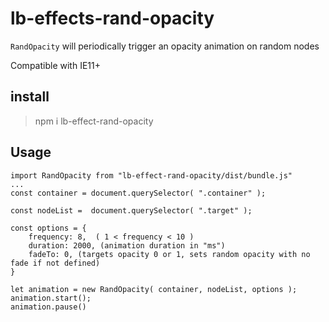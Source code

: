 # lb-effects-rand-opacity

`RandOpacity` will periodically trigger an opacity animation on random nodes

Compatible with IE11+

## install
> npm i lb-effect-rand-opacity

## Usage
```
import RandOpacity from "lb-effect-rand-opacity/dist/bundle.js"
...
const container = document.querySelector( ".container" );

const nodeList =  document.querySelector( ".target" );

const options = {
	frequency: 8,  ( 1 < frequency < 10 )
	duration: 2000, (animation duration in "ms")
	fadeTo: 0, (targets opacity 0 or 1, sets random opacity with no fade if not defined)
}

let animation = new RandOpacity( container, nodeList, options );
animation.start();
animation.pause()
```